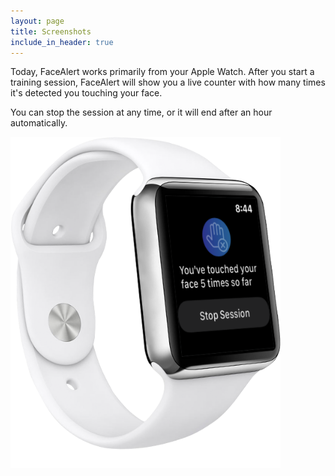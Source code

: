 ```yaml
---
layout: page
title: Screenshots
include_in_header: true
---
```


Today, FaceAlert works primarily from your Apple Watch. After you start a training session, FaceAlert will show you a live counter with how many times it's detected you touching your face.

You can stop the session at any time, or it will end after an hour automatically.

![](/assets/applewatch.png)

<br>
